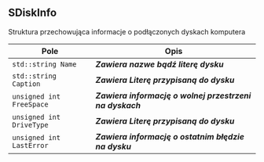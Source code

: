 ## **SDiskInfo**

Struktura przechowująca informacje o podłączonych dyskach komputera

| Pole                                     | Opis                                     |
| ---------------------------------------- | ---------------------------------------- |
| `std::string Name`                       | ***Zawiera nazwe bądź literę dysku***           |
| `std::string Caption`                    | ***Zawiera Literę przypisaną do dysku*** |
| `unsigned int FreeSpace`                 | ***Zawiera informację o wolnej przestrzeni na dyskach*** |
| `unsigned int DriveType`                 | ***Zawiera Literę przypisaną do dysku*** |
| `unsigned int LastError`                 | ***Zawiera informację o ostatnim błędzie na dysku*** |